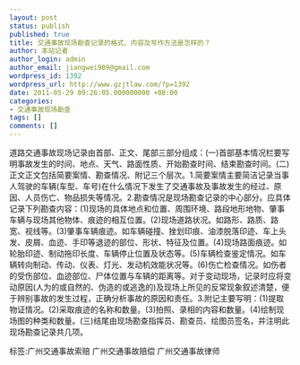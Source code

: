 ```yaml
---
layout: post
status: publish
published: true
title: 交通事故现场勘查记录的格式、内容及写作方法是怎样的？
author: 本站记者
author_login: admin
author_email: jiangwei909@gmail.com
wordpress_id: 1392
wordpress_url: http://www.gzjtlaw.com/?p=1392
date: 2011-05-29 09:26:05.000000000 +08:00
categories:
- 交通事故现场勘查
tags: []
comments: []
---
```

道路交通事故现场记录由首部、正文、尾部三部分组成：(一)首部基本情况栏要写明事故发生的时间、地点、天气、路面性质、开始勘查时间、结束勘查时间。(二)正文正文包括简要案情、勘查情况、附记三个层次。1.简要案情主要简洁记录当事人驾驶的车辆(车型、车号)在什么情况下发生了交通事故及事故发生的经过、原因、人员伤亡、物品损失等情况。2.勘查情况是现场勘查记录的中心部分。应具体记录下列勘查内容：(1)现场的具体地点和位置、周围环境、路段地形地物、肇事车辆与现场其他物体、痕迹的相互位置。(2)现场道路状况。如路形、路质、路宽、视线等。(3)肇事车辆痕迹。如车辆碰撞、挫划印痕、油漆脱落印迹、车上头发、皮屑、血迹、手印等退迹的部位、形状、特征及位置。(4)现场路面痕迹。如轮胎印迹、制动拖印长度、车辆停止位置及状态等。(5)车辆检查鉴定情况。如车辆转向制动、传动、仪表、灯光、发动机效能状况等。(6)伤亡检查情况。如伤者的受伤部位、血迹部位、尸体位置与车辆的距离等。对于变动现场，记录时应将变动原因(人为的或自然的、伪造的或逃逸的)及现场上所见的反常现象叙述清楚，便于辨别事故的发生过程，正确分析事故的原因和责任。3.附记主要写明：(1)提取物证情况。(2)采取痕迹的名称和数量。(3)拍照、录相的内容和数量。(4)绘制现场图的种类和数量。(三)结尾由现场勘查指挥员、勘查员、绘图员签名，并注明此现场勘查记录共几项。标签:广州交通事故索赔 广州交通事故赔偿 广州交通事故律师
